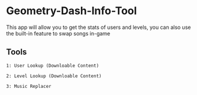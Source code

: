 # Geometry-Dash-Info-Tool
This app will allow you to get the stats of users and levels, you can also use the built-in feature to swap songs in-game

## Tools

`1: User Lookup (Downloable Content)`

`2: Level Lookup (Downloable Content)`

`3: Music Replacer`
